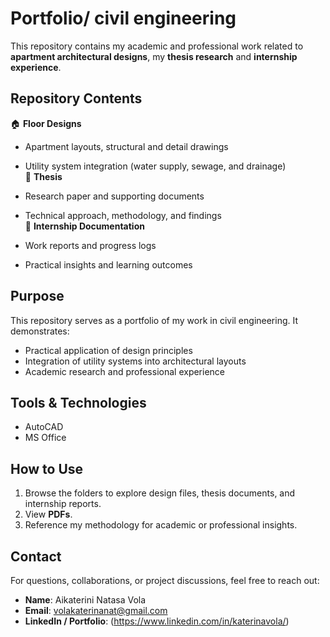 # Portfolio/ civil engineering  

This repository contains my academic and professional work related to **apartment architectural designs**, my **thesis research** and **internship experience**.  

##  Repository Contents  
🏠 **Floor Designs**

  - Apartment layouts, structural and detail drawings  
  - Utility system integration (water supply, sewage, and drainage)  
📑 **Thesis**

  - Research paper and supporting documents  
  - Technical approach, methodology, and findings  
💼 **Internship Documentation**

  - Work reports and progress logs  
  - Practical insights and learning outcomes  

##  Purpose  
This repository serves as a portfolio of my work in civil engineering. It demonstrates:  
- Practical application of design principles  
- Integration of utility systems into architectural layouts  
- Academic research and professional experience  

##  Tools & Technologies  
- AutoCAD
- MS Office 

##  How to Use  
1. Browse the folders to explore design files, thesis documents, and internship reports.  
2. View **PDFs**.  
3. Reference my methodology for academic or professional insights.  

##  Contact  
For questions, collaborations, or project discussions, feel free to reach out:  
- **Name**: Aikaterini Natasa Vola
- **Email**: volakaterinanat@gmail.com 
- **LinkedIn / Portfolio**: (https://www.linkedin.com/in/katerinavola/)
